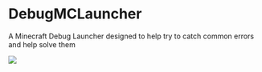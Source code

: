 DebugMCLauncher
===============

A Minecraft Debug Launcher designed to help try to catch common errors and help solve them

![](https://raw.github.com/LordRalex/DebugMCLauncher/master/screenshot.png)
